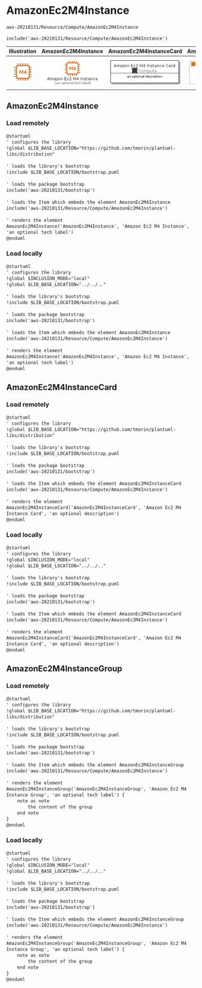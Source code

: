 # AmazonEc2M4Instance


```text
aws-20210131/Resource/Compute/AmazonEc2M4Instance
```

```text
include('aws-20210131/Resource/Compute/AmazonEc2M4Instance')
```



| Illustration | AmazonEc2M4Instance | AmazonEc2M4InstanceCard | AmazonEc2M4InstanceGroup |
| :---: | :---: | :---: | :---: |
| ![illustration for Illustration](../../../aws-20210131/Resource/Compute/AmazonEc2M4Instance.png) | ![illustration for AmazonEc2M4Instance](../../../aws-20210131/Resource/Compute/AmazonEc2M4Instance.Local.png) | ![illustration for AmazonEc2M4InstanceCard](../../../aws-20210131/Resource/Compute/AmazonEc2M4InstanceCard.Local.png) | ![illustration for AmazonEc2M4InstanceGroup](../../../aws-20210131/Resource/Compute/AmazonEc2M4InstanceGroup.Local.png) |




## AmazonEc2M4Instance

### Load remotely
```plantuml
@startuml
' configures the library
!global $LIB_BASE_LOCATION="https://github.com/tmorin/plantuml-libs/distribution"

' loads the library's bootstrap
!include $LIB_BASE_LOCATION/bootstrap.puml

' loads the package bootstrap
include('aws-20210131/bootstrap')

' loads the Item which embeds the element AmazonEc2M4Instance
include('aws-20210131/Resource/Compute/AmazonEc2M4Instance')

' renders the element
AmazonEc2M4Instance('AmazonEc2M4Instance', 'Amazon Ec2 M4 Instance', 'an optional tech label')
@enduml
```

### Load locally
```plantuml
@startuml
' configures the library
!global $INCLUSION_MODE="local"
!global $LIB_BASE_LOCATION="../../.."

' loads the library's bootstrap
!include $LIB_BASE_LOCATION/bootstrap.puml

' loads the package bootstrap
include('aws-20210131/bootstrap')

' loads the Item which embeds the element AmazonEc2M4Instance
include('aws-20210131/Resource/Compute/AmazonEc2M4Instance')

' renders the element
AmazonEc2M4Instance('AmazonEc2M4Instance', 'Amazon Ec2 M4 Instance', 'an optional tech label')
@enduml
```

## AmazonEc2M4InstanceCard

### Load remotely
```plantuml
@startuml
' configures the library
!global $LIB_BASE_LOCATION="https://github.com/tmorin/plantuml-libs/distribution"

' loads the library's bootstrap
!include $LIB_BASE_LOCATION/bootstrap.puml

' loads the package bootstrap
include('aws-20210131/bootstrap')

' loads the Item which embeds the element AmazonEc2M4InstanceCard
include('aws-20210131/Resource/Compute/AmazonEc2M4Instance')

' renders the element
AmazonEc2M4InstanceCard('AmazonEc2M4InstanceCard', 'Amazon Ec2 M4 Instance Card', 'an optional description')
@enduml
```

### Load locally
```plantuml
@startuml
' configures the library
!global $INCLUSION_MODE="local"
!global $LIB_BASE_LOCATION="../../.."

' loads the library's bootstrap
!include $LIB_BASE_LOCATION/bootstrap.puml

' loads the package bootstrap
include('aws-20210131/bootstrap')

' loads the Item which embeds the element AmazonEc2M4InstanceCard
include('aws-20210131/Resource/Compute/AmazonEc2M4Instance')

' renders the element
AmazonEc2M4InstanceCard('AmazonEc2M4InstanceCard', 'Amazon Ec2 M4 Instance Card', 'an optional description')
@enduml
```

## AmazonEc2M4InstanceGroup

### Load remotely
```plantuml
@startuml
' configures the library
!global $LIB_BASE_LOCATION="https://github.com/tmorin/plantuml-libs/distribution"

' loads the library's bootstrap
!include $LIB_BASE_LOCATION/bootstrap.puml

' loads the package bootstrap
include('aws-20210131/bootstrap')

' loads the Item which embeds the element AmazonEc2M4InstanceGroup
include('aws-20210131/Resource/Compute/AmazonEc2M4Instance')

' renders the element
AmazonEc2M4InstanceGroup('AmazonEc2M4InstanceGroup', 'Amazon Ec2 M4 Instance Group', 'an optional tech label') {
    note as note
        the content of the group
    end note
}
@enduml
```

### Load locally
```plantuml
@startuml
' configures the library
!global $INCLUSION_MODE="local"
!global $LIB_BASE_LOCATION="../../.."

' loads the library's bootstrap
!include $LIB_BASE_LOCATION/bootstrap.puml

' loads the package bootstrap
include('aws-20210131/bootstrap')

' loads the Item which embeds the element AmazonEc2M4InstanceGroup
include('aws-20210131/Resource/Compute/AmazonEc2M4Instance')

' renders the element
AmazonEc2M4InstanceGroup('AmazonEc2M4InstanceGroup', 'Amazon Ec2 M4 Instance Group', 'an optional tech label') {
    note as note
        the content of the group
    end note
}
@enduml
```

